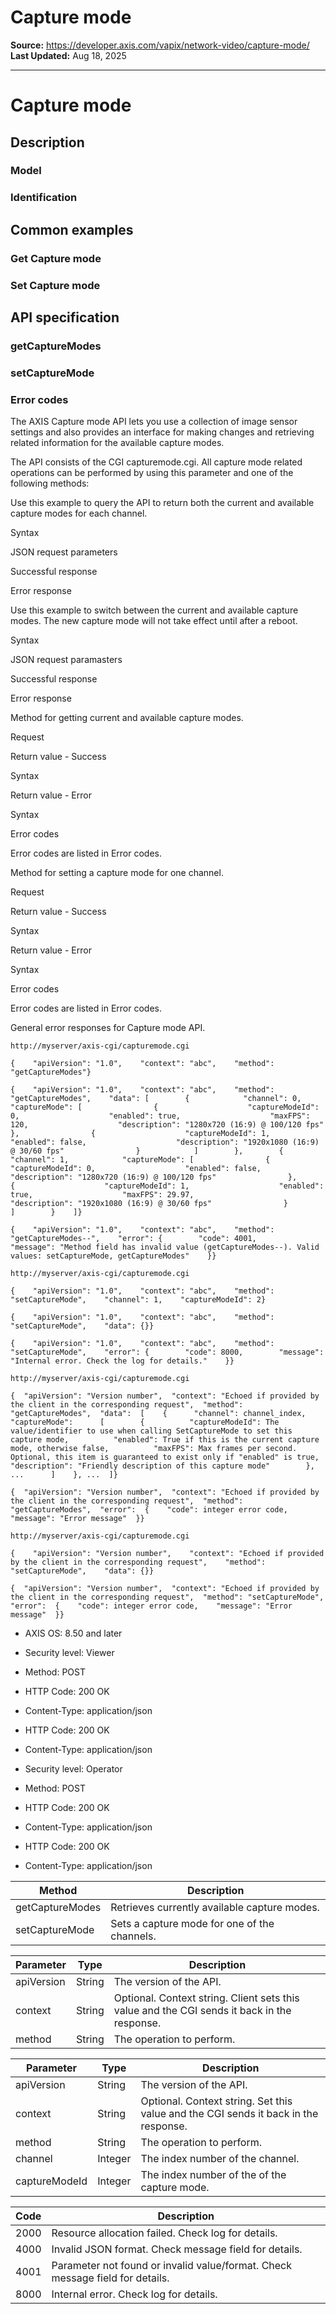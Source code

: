 # Capture mode

**Source:** https://developer.axis.com/vapix/network-video/capture-mode/
**Last Updated:** Aug 18, 2025

---

# Capture mode

## Description​

### Model​

### Identification​

## Common examples​

### Get Capture mode​

### Set Capture mode​

## API specification​

### getCaptureModes​

### setCaptureMode​

### Error codes​

The AXIS Capture mode API lets you use a collection of image sensor settings and also provides an interface for making changes and retrieving related information for the available capture modes.

The API consists of the CGI capturemode.cgi. All capture mode related operations can be performed by using this parameter and one of the following methods:

Use this example to query the API to return both the current and available capture modes for each channel.

Syntax

JSON request parameters

Successful response

Error response

Use this example to switch between the current and available capture modes. The new capture mode will not take effect until after a reboot.

Syntax

JSON request paramasters

Successful response

Error response

Method for getting current and available capture modes.

Request

Return value - Success

Syntax

Return value - Error

Syntax

Error codes

Error codes are listed in Error codes.

Method for setting a capture mode for one channel.

Request

Return value - Success

Syntax

Return value - Error

Syntax

Error codes

Error codes are listed in Error codes.

General error responses for Capture mode API.

```
http://myserver/axis-cgi/capturemode.cgi
```

```
{    "apiVersion": "1.0",    "context": "abc",    "method": "getCaptureModes"}
```

```
{    "apiVersion": "1.0",    "context": "abc",    "method": "getCaptureModes",    "data": [        {            "channel": 0,            "captureMode": [                {                    "captureModeId": 0,                    "enabled": true,                    "maxFPS": 120,                    "description": "1280x720 (16:9) @ 100/120 fps"                },                {                    "captureModeId": 1,                    "enabled": false,                    "description": "1920x1080 (16:9) @ 30/60 fps"                }            ]        },        {            "channel": 1,            "captureMode": [                {                    "captureModeId": 0,                    "enabled": false,                    "description": "1280x720 (16:9) @ 100/120 fps"                },                {                    "captureModeId": 1,                    "enabled": true,                    "maxFPS": 29.97,                    "description": "1920x1080 (16:9) @ 30/60 fps"                }            ]        }    ]}
```

```
{    "apiVersion": "1.0",    "context": "abc",    "method": "getCaptureModes--",    "error": {        "code": 4001,        "message": "Method field has invalid value (getCaptureModes--). Valid values: setCaptureMode, getCaptureModes"    }}
```

```
http://myserver/axis-cgi/capturemode.cgi
```

```
{    "apiVersion": "1.0",    "context": "abc",    "method": "setCaptureMode",    "channel": 1,    "captureModeId": 2}
```

```
{    "apiVersion": "1.0",    "context": "abc",    "method": "setCaptureMode",    "data": {}}
```

```
{    "apiVersion": "1.0",    "context": "abc",    "method": "setCaptureMode",    "error": {        "code": 8000,        "message": "Internal error. Check the log for details."    }}
```

```
http://myserver/axis-cgi/capturemode.cgi
```

```
{  "apiVersion": "Version number",  "context": "Echoed if provided by the client in the corresponding request",  "method": "getCaptureModes",  "data":  [    {      "channel": channel_index,      "captureMode":      [        {          "captureModeId": The value/identifier to use when calling SetCaptureMode to set this capture mode,          "enabled": True if this is the current capture mode, otherwise false,          "maxFPS": Max frames per second. Optional, this item is guaranteed to exist only if "enabled" is true,          "description": "Friendly description of this capture mode"        }, ...      ]    }, ...  ]}
```

```
{  "apiVersion": "Version number",  "context": "Echoed if provided by the client in the corresponding request",  "method": "getCaptureModes",  "error":  {    "code": integer error code,    "message": "Error message"  }}
```

```
http://myserver/axis-cgi/capturemode.cgi
```

```
{    "apiVersion": "Version number",    "context": "Echoed if provided by the client in the corresponding request",    "method": "setCaptureMode",    "data": {}}
```

```
{  "apiVersion": "Version number",  "context": "Echoed if provided by the client in the corresponding request",  "method": "setCaptureMode",  "error":  {    "code": integer error code,    "message": "Error message"  }}
```

- AXIS OS: 8.50 and later

- Security level: Viewer
- Method: POST

- HTTP Code: 200 OK
- Content-Type: application/json

- HTTP Code: 200 OK
- Content-Type: application/json

- Security level: Operator
- Method: POST

- HTTP Code: 200 OK
- Content-Type: application/json

- HTTP Code: 200 OK
- Content-Type: application/json

| Method | Description |
| --- | --- |
| getCaptureModes | Retrieves currently available capture modes. |
| setCaptureMode | Sets a capture mode for one of the channels. |

| Parameter | Type | Description |
| --- | --- | --- |
| apiVersion | String | The version of the API. |
| context | String | Optional. Context string. Client sets this value and the CGI sends it back in the response. |
| method | String | The operation to perform. |

| Parameter | Type | Description |
| --- | --- | --- |
| apiVersion | String | The version of the API. |
| context | String | Optional. Context string. Set this value and the CGI sends it back in the response. |
| method | String | The operation to perform. |
| channel | Integer | The index number of the channel. |
| captureModeId | Integer | The index number of the of the capture mode. |

| Code | Description |
| --- | --- |
| 2000 | Resource allocation failed. Check log for details. |
| 4000 | Invalid JSON format. Check message field for details. |
| 4001 | Parameter not found or invalid value/format. Check message field for details. |
| 8000 | Internal error. Check log for details. |

